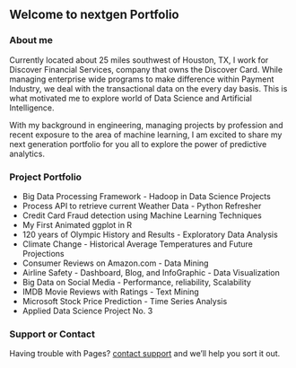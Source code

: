 ## Welcome to nextgen Portfolio

### About me

Currently located about 25 miles southwest of Houston, TX, I work for Discover Financial Services, company that owns the Discover Card. While managing enterprise wide programs to make difference within Payment Industry, we deal with the transactional data on the every day basis. This is what motivated me to explore world of Data Science and Artificial Intelligence.

With my background in engineering, managing projects by profession and recent exposure to the area of machine learning, I am excited to share my next generation portfolio for you all to explore the power of predictive analytics.

### Project Portfolio

- Big Data Processing Framework - Hadoop in Data Science Projects
- Process API to retrieve current Weather Data - Python Refresher
- Credit Card Fraud detection using Machine Learning Techniques
- My First Animated ggplot in R
- 120 years of Olympic History and Results - Exploratory Data Analysis
- Climate Change - Historical Average Temperatures and Future Projections
- Consumer Reviews on Amazon.com - Data Mining
- Airline Safety - Dashboard, Blog, and InfoGraphic - Data Visualization
- Big Data on Social Media - Performance, reliability, Scalability
- IMDB Movie Reviews with Ratings - Text Mining
- Microsoft Stock Price Prediction - Time Series Analysis
- Applied Data Science Project No. 3

### Support or Contact

Having trouble with Pages? [contact support](mailto:mkalkar@gmail.com) and we’ll help you sort it out.
